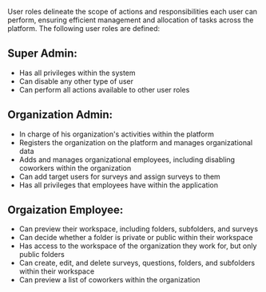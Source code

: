 User roles delineate the scope of actions and responsibilities each user can perform, ensuring efficient management and allocation of tasks across the platform. The following user roles are defined:

## Super Admin:
- Has all privileges within the system
- Can disable any other type of user
- Can perform all actions available to other user roles

## Organization Admin:
- In charge of his organization's activities within the platform
- Registers the organization on the platform and manages organizational data
- Adds and manages organizational employees, including disabling coworkers within the organization
- Can add target users for surveys and assign surveys to them
- Has all privileges that employees have within the application

## Orgaization Employee:
- Can preview their workspace, including folders, subfolders, and surveys
- Can decide whether a folder is private or public within their workspace
- Has access to the workspace of the organization they work for, but only public folders
- Can create, edit, and delete surveys, questions, folders, and subfolders within their workspace
- Can preview a list of coworkers within the organization
